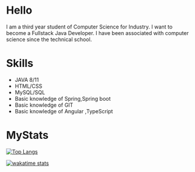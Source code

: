 # Hello

I am a third year student of Computer Science for Industry. I
want to become a Fullstack Java Developer. I have been
associated with computer science since the technical school.

# Skills
- JAVA 8/11
- HTML/CSS
- MySQL/SQL
- Basic knowledge of Spring,Spring boot
- Basic knowledge of GIT
- Basic knowledge of Angular ,TypeScript

# MyStats
<!--[![Anurag's GitHub stats](https://github-readme-stats.vercel.app/api?username=SebastianSzczypkowski&theme=tokyonight&show_icons=true)](https://github.com/anuraghazra/github-readme-stats)-->
[![Top Langs](https://github-readme-stats.vercel.app/api/top-langs/?username=SebastianSzczypkowski&layout=compact&theme=tokyonight)](https://github.com/anuraghazra/github-readme-stats)



<!--START_SECTION:waka-->
[![wakatime stats](https://github-readme-stats.vercel.app/api/wakatime?username=TutuMaster)](https://github.com/anuraghazra/github-readme-stats)
<!--END_SECTION:waka-->

<!---

SebastianSzczypkowski/SebastianSzczypkowski is a ✨ special ✨ repository because its `README.md` (this file) appears on your GitHub profile.
You can click the Preview link to take a look at your changes.
--->
